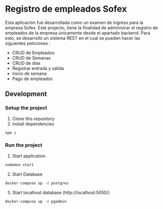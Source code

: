 # Registro de empleados Sofex
Esta aplicación fue desarrollada como un examen de ingreso para la empresa Sofex. Este projecto, tiene la finalidad de administrar el registro de empleados de la empresa únicamente desde el apartado backend. 
Para esto, se desarrolló un sistema REST en el cual se pueden hacer las siguientes peticiones :
- CRUD de Empleados
- CRUD de Semanas
- CRUD de días
- Registrar entrada y salida
- Inicio de semana
- Pago de empleados

## Development

### Setup the project
1. Clone this repository
2. Install dependencies 
```bash
npm i
```

### Run the project
1. Start application
```bash
nodemon start
```
2. Start Database 
```bash
docker-compose up -d postgres
```
3. Start localhost database (http://localhost:5050/)
```bash
docker-compose up -d pgadmin
```

